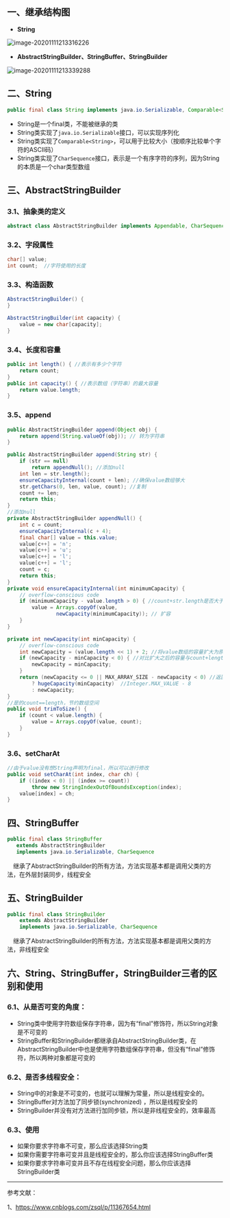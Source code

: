 ## 一、继承结构图

- **String**

![image-20201111213316226](https://gitee.com/icecandy/imgbed/raw/master/Java/20201111213317.png)

- **AbstractStringBuilder、StringBuffer、StringBuilder**

![image-20201111213339288](https://gitee.com/icecandy/imgbed/raw/master/Java/20201111213340.png)

## 二、String

```java
public final class String implements java.io.Serializable, Comparable<String>, CharSequence
```

- String是一个final类，不能被继承的类
- String类实现了`java.io.Serializable`接口，可以实现序列化
- String类实现了`Comparable<String>`，可以用于比较大小（按顺序比较单个字符的ASCII码）
- String类实现了`CharSequence`接口，表示是一个有序字符的序列，因为String的本质是一个char类型数组

## 三、AbstractStringBuilder

### 3.1、抽象类的定义

```java
abstract class AbstractStringBuilder implements Appendable, CharSequence
```

### 3.2、字段属性

```java
char[] value;
int count;  //字符使用的长度
```

### 3.3、构造函数

```java
AbstractStringBuilder() {
}

AbstractStringBuilder(int capacity) {
    value = new char[capacity];
}
```

### 3.4、长度和容量

```java
public int length() { //表示有多少个字符
    return count;
}
public int capacity() { //表示数组（字符串）的最大容量
    return value.length;
}
```

### 3.5、append

```java
public AbstractStringBuilder append(Object obj) {
    return append(String.valueOf(obj)); // 转为字符串
}

public AbstractStringBuilder append(String str) {
    if (str == null)
        return appendNull(); //添加null
    int len = str.length();
    ensureCapacityInternal(count + len); //确保value数组够大
    str.getChars(0, len, value, count); //复制
    count += len;
    return this;
}
//添加null
private AbstractStringBuilder appendNull() {
    int c = count;
    ensureCapacityInternal(c + 4);
    final char[] value = this.value;
    value[c++] = 'n';
    value[c++] = 'u';
    value[c++] = 'l';
    value[c++] = 'l';
    count = c;
    return this;
}
private void ensureCapacityInternal(int minimumCapacity) {
    // overflow-conscious code
    if (minimumCapacity - value.length > 0) { //count+str.length是否大于数组的容量
        value = Arrays.copyOf(value,
                newCapacity(minimumCapacity)); // 扩容
    }
}

private int newCapacity(int minCapacity) {
    // overflow-conscious code
    int newCapacity = (value.length << 1) + 2; //将value数组的容量扩大为原来的两倍+2
    if (newCapacity - minCapacity < 0) { //对比扩大之后的容量与count+length的大小
        newCapacity = minCapacity;
    }
    return (newCapacity <= 0 || MAX_ARRAY_SIZE - newCapacity < 0) //返回新数组容量
        ? hugeCapacity(minCapacity)  //Integer.MAX_VALUE - 8
        : newCapacity;
}
//是的count==length，节约数组空间
public void trimToSize() {
    if (count < value.length) {
        value = Arrays.copyOf(value, count);
    }
}
```

### 3.6、setCharAt

```java
//由于value没有想String声明为final，所以可以进行修改
public void setCharAt(int index, char ch) {
    if ((index < 0) || (index >= count))
        throw new StringIndexOutOfBoundsException(index);
    value[index] = ch;
}
```

## 四、StringBuffer

```java
public final class StringBuffer
   extends AbstractStringBuilder
   implements java.io.Serializable, CharSequence
```

 继承了AbstractStringBuilder的所有方法，方法实现基本都是调用父类的方法，在外层封装同步，线程安全

## 五、StringBuilder

```java
public final class StringBuilder
    extends AbstractStringBuilder
    implements java.io.Serializable, CharSequence
```

 继承了AbstractStringBuilder的所有方法，方法实现基本都是调用父类的方法，非线程安全

## 六、String、StringBuffer，StringBuilder三者的区别和使用

### 6.1、从是否可变的角度：

- String类中使用字符数组保存字符串，因为有“final”修饰符，所以String对象是不可变的
- StringBuffer和StringBuilder都继承自AbstractStringBuilder类，在AbstractStringBuilder中也是使用字符数组保存字符串，但没有“final”修饰符，所以两种对象都是可变的

### 6.2、是否多线程安全：

- String中的对象是不可变的，也就可以理解为常量，所以是线程安全的。
- StringBuffer对方法加了同步锁(synchronized) ，所以是线程安全的
- StringBuilder并没有对方法进行加同步锁，所以是非线程安全的，效率最高

### 6.3、使用

- 如果你要求字符串不可变，那么应该选择String类
- 如果你需要字符串可变并且是线程安全的，那么你应该选择StringBuffer类
- 如果你要求字符串可变并且不存在线程安全问题，那么你应该选择StringBuilder类

------

参考文献：

1、https://www.cnblogs.com/zsql/p/11367654.html